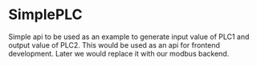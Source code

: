 # SimplePLC
Simple api to be used as an example to generate input value of PLC1 and output value of PLC2. This would be used as an api for frontend development. Later we would replace it with our modbus backend.
